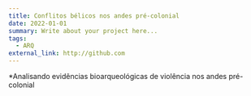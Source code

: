 ```yaml
---
title: Conflitos bélicos nos andes pré-colonial
date: 2022-01-01
summary: Write about your project here...
tags:
  - ARQ
external_link: http://github.com
---
```


*Analisando evidências bioarqueológicas de violência nos andes pré-colonial
